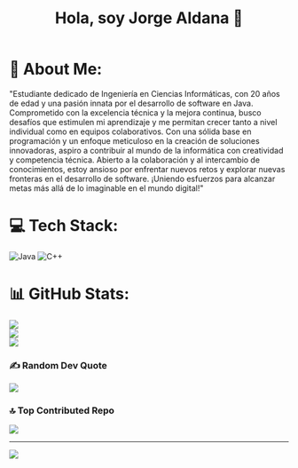 <div align="center">
  <h1>Hola, soy Jorge Aldana 👋</h1>
  <img src=""> 
</div>

 
# 💫 About Me:
"Estudiante dedicado de Ingeniería en Ciencias Informáticas, con 20 años de edad y una pasión innata por el desarrollo de software en Java. Comprometido con la excelencia técnica y la mejora continua, busco desafíos que estimulen mi aprendizaje y me permitan crecer tanto a nivel individual como en equipos colaborativos. Con una sólida base en programación y un enfoque meticuloso en la creación de soluciones innovadoras, aspiro a contribuir al mundo de la informática con creatividad y competencia técnica. Abierto a la colaboración y al intercambio de conocimientos, estoy ansioso por enfrentar nuevos retos y explorar nuevas fronteras en el desarrollo de software. ¡Uniendo esfuerzos para alcanzar metas más allá de lo imaginable en el mundo digital!"


# 💻 Tech Stack:
![Java](https://img.shields.io/badge/java-%23ED8B00.svg?style=plastic&logo=openjdk&logoColor=white) ![C++](https://img.shields.io/badge/c++-%2300599C.svg?style=plastic&logo=c%2B%2B&logoColor=white)
# 📊 GitHub Stats:
![](https://github-readme-stats.vercel.app/api?username=jorgeAAN03&theme=tokyonight&hide_border=true&include_all_commits=false&count_private=false)<br/>
![](https://github-readme-streak-stats.herokuapp.com/?user=jorgeAAN03&theme=tokyonight&hide_border=true)<br/>
![](https://github-readme-stats.vercel.app/api/top-langs/?username=jorgeAAN03&theme=tokyonight&hide_border=true&include_all_commits=false&count_private=false&layout=compact)

### ✍️ Random Dev Quote
![](https://quotes-github-readme.vercel.app/api?type=horizontal&theme=gruvbox)

### 🔝 Top Contributed Repo
![](https://github-contributor-stats.vercel.app/api?username=jorgeAAN03&limit=5&theme=dark&combine_all_yearly_contributions=true)

---
[![](https://visitcount.itsvg.in/api?id=jorgeAAN03&icon=0&color=0)](https://visitcount.itsvg.in)

<!-- Proudly created with GPRM ( https://gprm.itsvg.in ) -->
